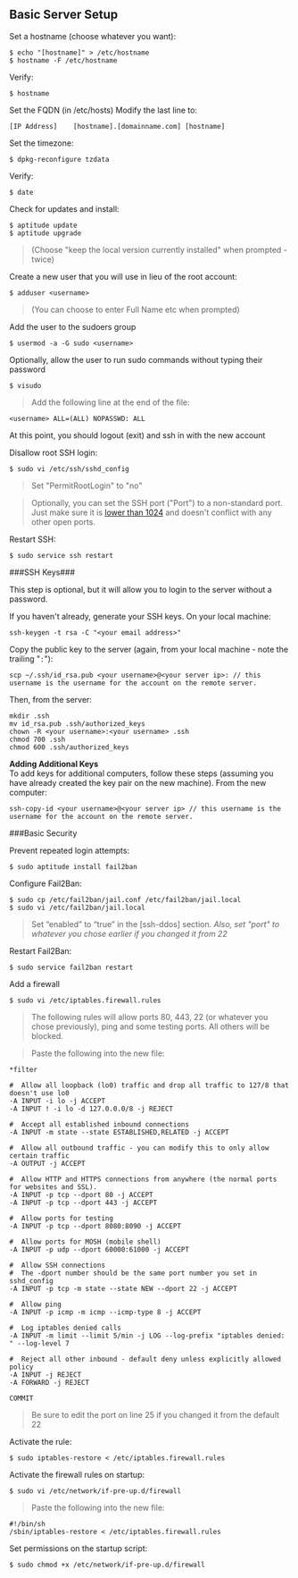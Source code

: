 ## Basic Server Setup ##

Set a hostname (choose whatever you want):

    $ echo "[hostname]" > /etc/hostname
    $ hostname -F /etc/hostname

Verify:

    $ hostname

Set the FQDN (in /etc/hosts)
Modify the last line to:

    [IP Address]    [hostname].[domainname.com] [hostname]

Set the timezone:

    $ dpkg-reconfigure tzdata

Verify:

    $ date

Check for updates and install:

    $ aptitude update
    $ aptitude upgrade

> (Choose "keep the local version currently installed" when prompted - twice)

Create a new user that you will use in lieu of the root account:

    $ adduser <username>

> (You can choose to enter Full Name etc when prompted)

Add the user to the sudoers group

    $ usermod -a -G sudo <username>

Optionally, allow the user to run sudo commands without typing their password

    $ visudo

> Add the following line at the end of the file:

    <username> ALL=(ALL) NOPASSWD: ALL

At this point, you should logout (exit) and ssh in with the new account

Disallow root SSH login:

    $ sudo vi /etc/ssh/sshd_config

> Set "PermitRootLogin" to "no"

> Optionally, you can set the SSH port ("Port") to a non-standard port. Just
> make sure it is [lower than 1024](http://unix.stackexchange.com/questions/16564/why-are-the-first-1024-ports-restricted-to-the-root-user-only)
> and doesn't conflict with any other open ports.

Restart SSH:

    $ sudo service ssh restart

###SSH Keys###

This step is optional, but it will allow you to login to the server without a password.

If you haven't already, generate your SSH keys. On your local machine:

    ssh-keygen -t rsa -C "<your email address>"

Copy the public key to the server (again, from your local machine - note the trailing "`:`"):

    scp ~/.ssh/id_rsa.pub <your username>@<your server ip>: // this username is the username for the account on the remote server.

Then, from the server:

    mkdir .ssh
    mv id_rsa.pub .ssh/authorized_keys
    chown -R <your username>:<your username> .ssh
    chmod 700 .ssh
    chmod 600 .ssh/authorized_keys

**Adding Additional Keys**  
To add keys for additional computers, follow these steps (assuming you have already created the key pair on the new machine). From the new computer:

    ssh-copy-id <your username>@<your server ip> // this username is the username for the account on the remote server.




###Basic Security

Prevent repeated login attempts:

    $ sudo aptitude install fail2ban

Configure Fail2Ban:

    $ sudo cp /etc/fail2ban/jail.conf /etc/fail2ban/jail.local
    $ sudo vi /etc/fail2ban/jail.local

> Set “enabled” to “true” in the [ssh-ddos] section.
> *Also, set "port" to whatever you chose earlier if you changed it from 22*

Restart Fail2Ban:

    $ sudo service fail2ban restart

Add a firewall

    $ sudo vi /etc/iptables.firewall.rules

> The following rules will allow ports 80, 443, 22 (or whatever you chose
> previously), ping and some testing ports. All others will be blocked.

> Paste the following into the new file:

    *filter

    #  Allow all loopback (lo0) traffic and drop all traffic to 127/8 that doesn't use lo0
    -A INPUT -i lo -j ACCEPT
    -A INPUT ! -i lo -d 127.0.0.0/8 -j REJECT

    #  Accept all established inbound connections
    -A INPUT -m state --state ESTABLISHED,RELATED -j ACCEPT

    #  Allow all outbound traffic - you can modify this to only allow certain traffic
    -A OUTPUT -j ACCEPT

    #  Allow HTTP and HTTPS connections from anywhere (the normal ports for websites and SSL).
    -A INPUT -p tcp --dport 80 -j ACCEPT
    -A INPUT -p tcp --dport 443 -j ACCEPT

    #  Allow ports for testing
    -A INPUT -p tcp --dport 8080:8090 -j ACCEPT

    #  Allow ports for MOSH (mobile shell)
    -A INPUT -p udp --dport 60000:61000 -j ACCEPT

    #  Allow SSH connections
    #  The -dport number should be the same port number you set in sshd_config
    -A INPUT -p tcp -m state --state NEW --dport 22 -j ACCEPT

    #  Allow ping
    -A INPUT -p icmp -m icmp --icmp-type 8 -j ACCEPT

    #  Log iptables denied calls
    -A INPUT -m limit --limit 5/min -j LOG --log-prefix "iptables denied: " --log-level 7

    #  Reject all other inbound - default deny unless explicitly allowed policy
    -A INPUT -j REJECT
    -A FORWARD -j REJECT

    COMMIT

> Be sure to edit the port on line 25 if you changed it from the default 22

Activate the rule:

    $ sudo iptables-restore < /etc/iptables.firewall.rules

Activate the firewall rules on startup:

    $ sudo vi /etc/network/if-pre-up.d/firewall

> Paste the following into the new file:
    
    #!/bin/sh
    /sbin/iptables-restore < /etc/iptables.firewall.rules

Set permissions on the startup script:

    $ sudo chmod +x /etc/network/if-pre-up.d/firewall
